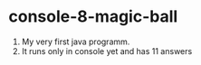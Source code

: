 console-8-magic-ball
====================

1. My very first java programm. 
2. It runs only in console yet and has 11 answers

